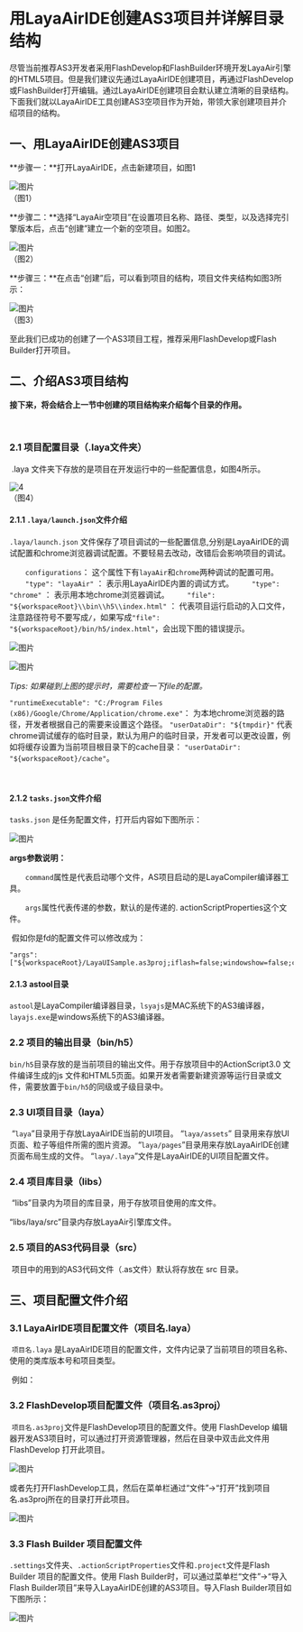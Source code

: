 # 用LayaAirIDE创建AS3项目并详解目录结构

​    尽管当前推荐AS3开发者采用FlashDevelop和FlashBuilder环境开发LayaAir引擎的HTML5项目。但是我们建议先通过LayaAirIDE创建项目，再通过FlashDevelop或FlashBuilder打开编辑。通过LayaAirIDE创建项目会默认建立清晰的目录结构。下面我们就以LayaAirIDE工具创建AS3空项目作为开始，带领大家创建项目并介绍项目的结构。



## **一、用LayaAirIDE创建AS3项目**

**步骤一：**打开LayaAirIDE，点击新建项目，如图1

![图片](1.jpg)   <br />（图1）



**步骤二：**选择“LayaAir空项目”在设置项目名称、路径、类型，以及选择完引擎版本后，点击“创建”建立一个新的空项目。如图2。

![图片](2.jpg) <br /> （图2）



**步骤三：**在点击“创建”后，可以看到项目的结构，项目文件夹结构如图3所示：

![图片](3.png)  <br />（图3）



至此我们已成功的创建了一个AS3项目工程，推荐采用FlashDevelop或Flash Builder打开项目。





## **二、介绍AS3项目结构**

**接下来，将会结合上一节中创建的项目结构来介绍每个目录的作用。**

​    

### 2.1 项目配置目录（.laya文件夹）

​    .laya 文件夹下存放的是项目在开发运行中的一些配置信息，如图4所示。

![4](4.jpg)<br />
（图4）



#### 2.1.1  `.laya/launch.json`文件介绍 

 `.laya/launch.json` 文件保存了项目调试的一些配置信息,分别是LayaAirIDE的调试配置和chrome浏览器调试配置。不要轻易去改动，改错后会影响项目的调试。

　　`configurations`： 这个属性下有`layaAir`和`chrome`两种调试的配置可用。
　　`"type": "layaAir"` ： 表示用LayaAirIDE内置的调试方式。
　　`"type": "chrome"`   ： 表示用本地chrome浏览器调试。
　　`"file": "${workspaceRoot}\\bin\\h5\\index.html"` ： 代表项目运行启动的入口文件，注意路径符号不要写成`/`，如果写成`"file": "${workspaceRoot}/bin/h5/index.html"`，会出现下图的错误提示。<br />

![图片](5.png) <br />

![图片](6.png) <br />

*Tips: 如果碰到上图的提示时，需要检查一下file的配置。*

`"runtimeExecutable": "C:/Program Files (x86)/Google/Chrome/Application/chrome.exe"`： 为本地chrome浏览器的路径，开发者根据自己的需要来设置这个路径。
`"userDataDir": "${tmpdir}"` 代表chrome调试缓存的临时目录，默认为用户的临时目录，开发者可以更改设置，例如将缓存设置为当前项目根目录下的cache目录： `"userDataDir": "${workspaceRoot}/cache"`。

​	

#### 2.1.2 `tasks.json`文件介绍 

`tasks.json` 是任务配置文件，打开后内容如下图所示：

![图片](8.jpg)<br />

**args参数说明：**

　　`command`属性是代表启动哪个文件，AS项目启动的是LayaCompiler编译器工具。

　　`args`属性代表传递的参数，默认的是传递的. actionScriptProperties这个文件。

​	假如你是fd的配置文件可以修改成为：

```
"args": ["${workspaceRoot}/LayaUISample.as3proj;iflash=false;windowshow=false;chromerun=false"];
```

#### 2.1.3  astool目录

​	`astool`是LayaCompiler编译器目录，`lsyajs`是MAC系统下的AS3编译器，`layajs.exe`是windows系统下的AS3编译器。



### 2.2 项目的输出目录（bin/h5）

​    `bin/h5`目录存放的是当前项目的输出文件。用于存放项目中的ActionScript3.0 文件编译生成的js 文件和HTML5页面。如果开发者需要新建资源等运行目录或文件，需要放置于`bin/h5`的同级或子级目录中。

 

### 2.3 UI项目目录（laya）

​    “`laya`”目录用于存放LayaAirIDE当前的UI项目。
​    “`laya/assets`” 目录用来存放UI页面、粒子等组件所需的图片资源。
​    “`laya/pages`”目录用来存放LayaAirIDE创建页面布局生成的文件。
​    “`laya/.laya`”文件是LayaAirIDE的UI项目配置文件。

 

### 2.4 项目库目录（libs）

​    “libs”目录内为项目的库目录，用于存放项目使用的库文件。

   “libs/laya/src”目录内存放LayaAir引擎库文件。



### 2.5 项目的AS3代码目录（src）

​    项目中的用到的AS3代码文件（.as文件）默认将存放在 src 目录。







## 三、项目配置文件介绍

### 3.1 LayaAirIDE项目配置文件（项目名.laya）

​    `项目名.laya` 是LayaAirIDE项目的配置文件，文件内记录了当前项目的项目名称、使用的类库版本号和项目类型。

​    例如：



### **3.2 FlashDevelop项目配置文件（项目名.as3proj）**

​    `项目名.as3proj`文件是FlashDevelop项目的配置文件。使用 FlashDevelop 编辑器开发AS3项目时，可以通过打开资源管理器，然后在目录中双击此文件用FlashDevelop 打开此项目。

![图片](9.png)

或者先打开FlashDevelop工具，然后在菜单栏通过“文件”->“打开”找到项目名.as3proj所在的目录打开此项目。

![图片](10.png)



### **3.3 Flash Builder 项目配置文件**

​    `.settings`文件夹、`.actionScriptProperties`文件和`.project`文件是Flash Builder 项目的配置文件。使用 Flash Builder时，可以通过菜单栏“文件”->“导入Flash Builder项目”来导入LayaAirIDE创建的AS3项目。导入Flash Builder项目如下图所示：

 ![图片](11.png)

 